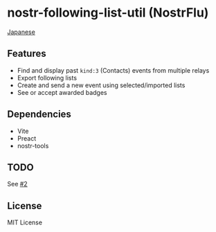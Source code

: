 # nostr-following-list-util (NostrFlu)

[Japanese](READMEja.md)

## Features

- Find and display past `kind:3` (Contacts) events from multiple relays
- Export following lists
- Create and send a new event using selected/imported lists
- See or accept awarded badges

## Dependencies

- Vite
- Preact
- nostr-tools

## TODO

See [#2](https://github.com/heguro/nostr-following-list-util/issues/2)

## License

MIT License

